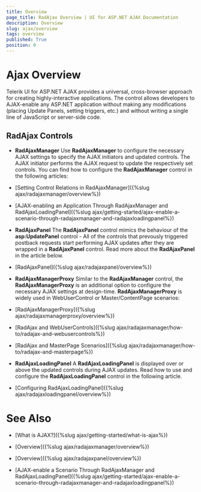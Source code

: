 ```yaml
---
title: Overview
page_title: RadAjax Overview | UI for ASP.NET AJAX Documentation
description: Overview
slug: ajax/overview
tags: overview
published: True
position: 0
---
```


# Ajax Overview



Telerik UI for ASP.NET AJAX provides a universal, cross-browser approach for creating highly-interactive applications. The control allows developers to AJAX-enable any ASP.NET application without making any modifications (placing Update Panels, setting triggers, etc.) and without writing a single line of JavaScript or server-side code.

## RadAjax Controls

* **RadAjaxManager** Use **RadAjaxManager** to configure the necessary AJAX settings to specify the AJAX initiators and updated controls. The AJAX initiator performs the AJAX request to update the respectively set controls. You can find how to configure the **RadAjaxManager** control in the following articles:

* [Setting Control Relations in RadAjaxManager]({%slug ajax/radajaxmanager/overview%})

* [AJAX-enabling an Application Through RadAjaxManager and RadAjaxLoadingPanel]({%slug ajax/getting-started/ajax-enable-a-scenario-through-radajaxmanager-and-radajaxloadingpanel%})

* **RadAjaxPanel** The **RadAjaxPanel** control mimics the behaviour of the **asp:UpdatePanel** control - All of the controls that prevously triggered postback requests start performing AJAX updates after they are wrapped in a **RadAjaxPanel** control. Read more about the **RadAjaxPanel** in the article below.

* [RadAjaxPanel]({%slug ajax/radajaxpanel/overview%})

* **RadAjaxManagerProxy** Similar to the **RadAjaxManager** control, the **RadAjaxManagerProxy** is an additional option to configure the necessary AJAX settings at design-time. **RadAjaxManagerProxy** is widely used in WebUserControl or Master/ContentPage scenarios:

* [RadAjaxManagerProxy]({%slug ajax/radajaxmanagerproxy/overview%})

* [RadAjax and WebUserControls]({%slug ajax/radajaxmanager/how-to/radajax-and-webusercontrols%})

* [RadAjax and MasterPage Scenarios]({%slug ajax/radajaxmanager/how-to/radajax-and-masterpage%})

* **RadAjaxLoadingPanel** A **RadAjaxLoadingPanel** is displayed over or above the updated controls during AJAX updates. Read how to use and configure the **RadAjaxLoadingPanel** control in the following article.

* [Configuring RadAjaxLoadingPanel]({%slug ajax/radajaxloadingpanel/overview%})

# See Also

 * [What is AJAX?]({%slug ajax/getting-started/what-is-ajax%})

 * [Overview]({%slug ajax/radajaxmanager/overview%})

 * [Overview]({%slug ajax/radajaxpanel/overview%})

 * [AJAX-enable a Scenario Through RadAjaxManager and RadAjaxLoadingPanel]({%slug ajax/getting-started/ajax-enable-a-scenario-through-radajaxmanager-and-radajaxloadingpanel%}) 	
